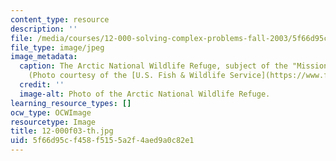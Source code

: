 ```yaml
---
content_type: resource
description: ''
file: /media/courses/12-000-solving-complex-problems-fall-2003/5f66d95cf458f5155a2f4aed9a0c82e1_12-000f03-th.jpg
file_type: image/jpeg
image_metadata:
  caption: The Arctic National Wildlife Refuge, subject of the "Mission 2007" challenge.
    (Photo courtesy of the [U.S. Fish & Wildlife Service](https://www.fws.gov/).)
  credit: ''
  image-alt: Photo of the Arctic National Wildlife Refuge.
learning_resource_types: []
ocw_type: OCWImage
resourcetype: Image
title: 12-000f03-th.jpg
uid: 5f66d95c-f458-f515-5a2f-4aed9a0c82e1
---
```

